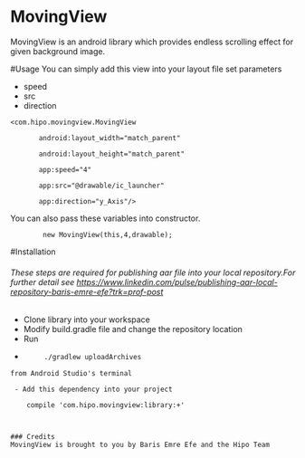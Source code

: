 # MovingView

MovingView is an android library which provides  endless scrolling effect for given background image.



#Usage
You can simply add this view into your layout file set parameters

  - speed
  - src
  - direction
```
<com.hipo.movingview.MovingView

       android:layout_width="match_parent"

       android:layout_height="match_parent"

       app:speed="4"

       app:src="@drawable/ic_launcher"
       
       app:direction="y_Axis"/>
```

You can also pass these variables into constructor.
```
        new MovingView(this,4,drawable);
```

#Installation
###### These steps are required for publishing aar file into your local repository.For further detail see https://www.linkedin.com/pulse/publishing-aar-local-repository-baris-emre-efe?trk=prof-post
 - Clone library into your workspace
 - Modify build.gradle file and change the repository location
 - Run 
 - ```sh
        ./gradlew uploadArchives
```
from Android Studio's terminal

 - Add this dependency into your project
   ```
        compile 'com.hipo.movingview:library:+'
```


### Credits
MovingView is brought to you by Baris Emre Efe and the Hipo Team


